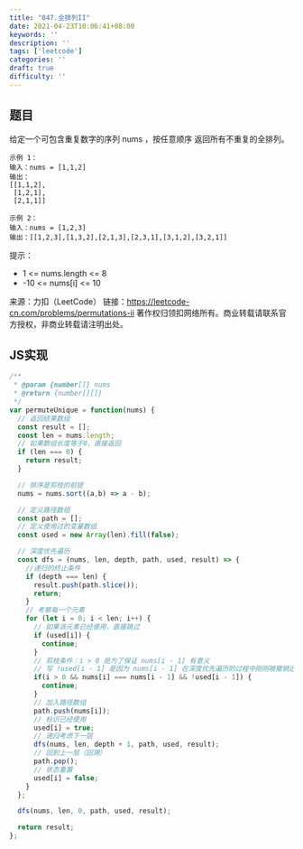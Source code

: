 ```yaml
---
title: "047.全排列II"
date: 2021-04-23T10:06:41+08:00
keywords: ''
description: ''
tags: ['leetcode']
categories: ''
draft: true
difficulty: ''
---
```


## 题目

给定一个可包含重复数字的序列 nums ，按任意顺序 返回所有不重复的全排列。

```
示例 1：
输入：nums = [1,1,2]
输出：
[[1,1,2],
 [1,2,1],
 [2,1,1]]

示例 2：
输入：nums = [1,2,3]
输出：[[1,2,3],[1,3,2],[2,1,3],[2,3,1],[3,1,2],[3,2,1]]
```

提示：
- 1 <= nums.length <= 8
- -10 <= nums[i] <= 10

来源：力扣（LeetCode）
链接：https://leetcode-cn.com/problems/permutations-ii
著作权归领扣网络所有。商业转载请联系官方授权，非商业转载请注明出处。


## JS实现

```javascript
/**
 * @param {number[]} nums
 * @return {number[][]}
 */
var permuteUnique = function(nums) {
  // 返回结果数组
  const result = [];
  const len = nums.length;
  // 如果数组长度等于0，直接返回
  if (len === 0) {
    return result;
  }

  // 排序是剪枝的前提
  nums = nums.sort((a,b) => a - b);

  // 定义路径数组
  const path = [];
  // 定义使用过的变量数组
  const used = new Array(len).fill(false);

  // 深度优先遍历
  const dfs = (nums, len, depth, path, used, result) => {
    //递归的终止条件
    if (depth === len) {
      result.push(path.slice());
      return;
    }
    // 考察每一个元素
    for (let i = 0; i < len; i++) {
      // 如果该元素已经使用，直接跳过
      if (used[i]) {
        continue;
      }
      // 剪枝条件：i > 0 是为了保证 nums[i - 1] 有意义
      // 写 !used[i - 1] 是因为 nums[i - 1] 在深度优先遍历的过程中刚刚被撤销选择
      if(i > 0 && nums[i] === nums[i - 1] && !used[i - 1]) {
        continue;
      }
      // 加入路径数组
      path.push(nums[i]);
      // 标识已经使用
      used[i] = true;
      // 递归考虑下一层
      dfs(nums, len, depth + 1, path, used, result);
      // 回到上一层（回溯）
      path.pop();
      // 状态重置
      used[i] = false;
    }
  };

  dfs(nums, len, 0, path, used, result);

  return result;
};
```
